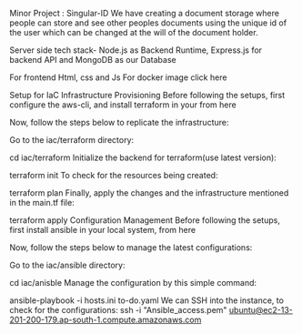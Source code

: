 Minor Project : Singular-ID
We have creating a document storage where people can store and see other peoples documents using the unique id of the user which can be changed at the will of the document holder.

Server side tech stack- Node.js as Backend Runtime, Express.js for backend API and MongoDB as our Database

For frontend Html, css and Js 
For docker image click here

Setup for IaC
Infrastructure Provisioning
Before following the setups, first configure the aws-cli, and install terraform in your from here

Now, follow the steps below to replicate the infrastructure:

Go to the iac/terraform directory:

cd iac/terraform
Initialize the backend for terraform(use latest version):

terraform init
To check for the resources being created:

terraform plan
Finally, apply the changes and the infrastructure mentioned in the main.tf file:

terraform apply
Configuration Management
Before following the setups, first install ansible in your local system, from here

Now, follow the steps below to manage the latest configurations:

Go to the iac/ansible directory:

cd iac/anisble
Manage the configuration by this simple command:

ansible-playbook -i hosts.ini to-do.yaml
We can SSH into the instance, to check for the configurations:
ssh -i "Ansible_access.pem" ubuntu@ec2-13-201-200-179.ap-south-1.compute.amazonaws.com
